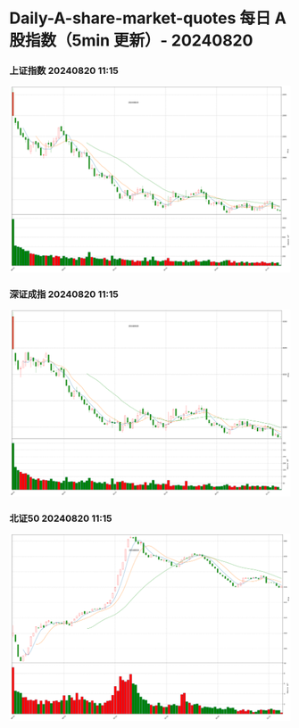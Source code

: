 
# Daily-A-share-market-quotes 每日 A 股指数（5min 更新）- 20240820

### 上证指数 20240820 11:15
![](./fig/2024/8/20240820-sh000001.png)

### 深证成指 20240820 11:15
![](./fig/2024/8/20240820-sz399001.png)

### 北证50 20240820 11:15
![](./fig/2024/8/20240820-bj899050.png)
